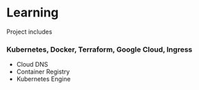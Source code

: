 # Learning

Project includes

### Kubernetes, Docker, Terraform, Google Cloud, Ingress

- Cloud DNS
- Container Registry
- Kubernetes Engine
